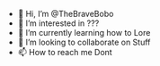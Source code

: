 - 👋 Hi, I’m @TheBraveBobo
- 👀 I’m interested in ???
- 🌱 I’m currently learning how to Lore
- 💞️ I’m looking to collaborate on Stuff
- 📫 How to reach me Dont
